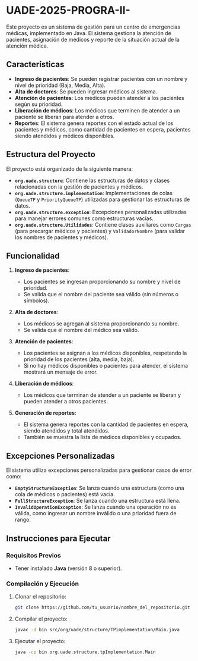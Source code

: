 # UADE-2025-PROGRA-II-

Este proyecto es un sistema de gestión para un centro de emergencias médicas, implementado en Java. El sistema gestiona la atención de pacientes, asignación de médicos y reporte de la situación actual de la atención médica.

## Características

- **Ingreso de pacientes**: Se pueden registrar pacientes con un nombre y nivel de prioridad (Baja, Media, Alta).
- **Alta de doctores**: Se pueden ingresar médicos al sistema.
- **Atención de pacientes**: Los médicos pueden atender a los pacientes según su prioridad.
- **Liberación de médicos**: Los médicos que terminen de atender a un paciente se liberan para atender a otros.
- **Reportes**: El sistema genera reportes con el estado actual de los pacientes y médicos, como cantidad de pacientes en espera, pacientes siendo atendidos y médicos disponibles.

## Estructura del Proyecto

El proyecto está organizado de la siguiente manera:

- **`org.uade.structure`**: Contiene las estructuras de datos y clases relacionadas con la gestión de pacientes y médicos.
- **`org.uade.structure.implementation`**: Implementaciones de colas (`QueueTP` y `PriorityQueueTP`) utilizadas para gestionar las estructuras de datos.
- **`org.uade.structure.exception`**: Excepciones personalizadas utilizadas para manejar errores comunes como estructuras vacías.
- **`org.uade.structure.Utilidades`**: Contiene clases auxiliares como `Cargas` (para precargar médicos y pacientes) y `ValidadorNombre` (para validar los nombres de pacientes y médicos).

## Funcionalidad

1. **Ingreso de pacientes**:
   - Los pacientes se ingresan proporcionando su nombre y nivel de prioridad.
   - Se valida que el nombre del paciente sea válido (sin números o símbolos).

2. **Alta de doctores**:
   - Los médicos se agregan al sistema proporcionando su nombre.
   - Se valida que el nombre del médico sea válido.

3. **Atención de pacientes**:
   - Los pacientes se asignan a los médicos disponibles, respetando la prioridad de los pacientes (alta, media, baja).
   - Si no hay médicos disponibles o pacientes para atender, el sistema mostrará un mensaje de error.

4. **Liberación de médicos**:
   - Los médicos que terminan de atender a un paciente se liberan y pueden atender a otros pacientes.

5. **Generación de reportes**:
   - El sistema genera reportes con la cantidad de pacientes en espera, siendo atendidos y total atendidos.
   - También se muestra la lista de médicos disponibles y ocupados.

## Excepciones Personalizadas

El sistema utiliza excepciones personalizadas para gestionar casos de error como:

- **`EmptyStructureException`**: Se lanza cuando una estructura (como una cola de médicos o pacientes) está vacía.
- **`FullStructureException`**: Se lanza cuando una estructura está llena.
- **`InvalidOperationException`**: Se lanza cuando una operación no es válida, como ingresar un nombre inválido o una prioridad fuera de rango.

## Instrucciones para Ejecutar

### Requisitos Previos

- Tener instalado **Java** (versión 8 o superior).

### Compilación y Ejecución

1. Clonar el repositorio:
   ```bash
   git clone https://github.com/tu_usuario/nombre_del_repositorio.git
2. Compilar el proyecto:
   ```bash
   javac -d bin src/org/uade/structure/TPimplementation/Main.java
3. Ejecutar el proyecto:
   ```bash
   java -cp bin org.uade.structure.tpImplementation.Main
